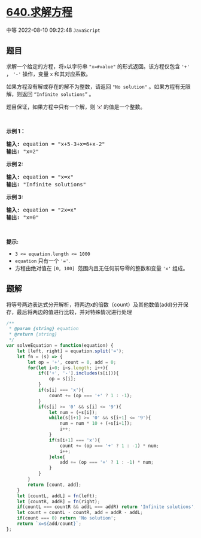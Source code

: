 # [640.求解方程](https://leetcode.cn/problems/solve-the-equation)
<span class="diff diff-medium">中等</span>
2022-08-10 09:22:48 `JavaScript`
## 题目
<p>求解一个给定的方程，将<code>x</code>以字符串 <code>"x=#value"</code>&nbsp;的形式返回。该方程仅包含 <code>'+'</code> ， <code>'-'</code> 操作，变量&nbsp;<code>x</code>&nbsp;和其对应系数。</p>

<p>如果方程没有解或存在的解不为整数，请返回&nbsp;<code>"No solution"</code>&nbsp;。如果方程有无限解，则返回 <code>“Infinite solutions”</code> 。</p>

<p>题目保证，如果方程中只有一个解，则 <span style="font-size:12.6px"><span style="background-color:#f9f2f4">'x'</span></span> 的值是一个整数。</p>

<p>&nbsp;</p>

<p><strong>示例 1：</strong></p>

<pre>
<strong>输入:</strong> equation = "x+5-3+x=6+x-2"
<strong>输出:</strong> "x=2"
</pre>

<p><strong>示例 2:</strong></p>

<pre>
<strong>输入:</strong> equation = "x=x"
<strong>输出:</strong> "Infinite solutions"
</pre>

<p><strong>示例 3:</strong></p>

<pre>
<strong>输入:</strong> equation = "2x=x"
<strong>输出:</strong> "x=0"
</pre>

<p>&nbsp;</p>

<p><strong>提示:</strong></p>

<ul>
  <li><code>3 &lt;= equation.length &lt;= 1000</code></li>
  <li><code>equation</code>&nbsp;只有一个&nbsp;<code>'='</code>.&nbsp;</li>
  <li>方程由绝对值在&nbsp;<code>[0, 100]</code>&nbsp; 范围内且无任何前导零的整数和变量 <code>'x'</code>&nbsp;组成。<span style="display:block"><span style="height:0px"><span style="position:absolute">​​​</span></span></span></li>
</ul>


## 题解
将等号两边表达式分开解析，将两边x的倍数（count）及其他数值(add)分开保存，最后将两边的值进行比较，并对特殊情况进行处理

```javascript
/**
 * @param {string} equation
 * @return {string}
 */
var solveEquation = function(equation) {
    let [left, right] = equation.split('=');
    let fn = (s) => {
        let op = '+', count = 0, add = 0;
        for(let i=0; i<s.length; i++){
            if(['+', '-'].includes(s[i])){
                op = s[i];
            }
            if(s[i] === 'x'){
                count += (op === '+' ? 1 : -1);
            }
            if(s[i] >= '0' && s[i] <= '9'){
                let num = (+s[i]);
                while(s[i+1] >= '0' && s[i+1] <= '9'){
                    num = num * 10 + (+s[i+1]);
                    i++;
                }
                if(s[i+1] === 'x'){
                    count += (op === '+' ? 1 : -1) * num;
                    i++;
                }else{
                    add += (op === '+' ? 1 : -1) * num;
                }
            }
        }
        return [count, add];
    }
    let [countL, addL] = fn(left);
    let [countR, addR] = fn(right);
    if(countL === countR && addL === addR) return 'Infinite solutions';
    let count = countL - countR, add = addR - addL;
    if(count === 0) return 'No solution';
    return `x=${add/count}`;
};
```

